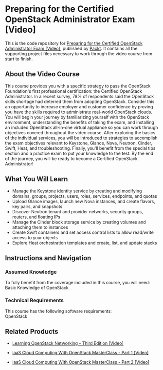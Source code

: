 # Preparing for the Certified OpenStack Administrator Exam [Video]
This is the code repository for [Preparing for the Certified OpenStack Administrator Exam [Video]](https://www.packtpub.com/virtualization-and-cloud/preparing-certified-openstack-administrator-exam-video?utm_source=github&utm_medium=repository&utm_campaign=9781789139693), published by [Packt](https://www.packtpub.com/?utm_source=github). It contains all the supporting project files necessary to work through the video course from start to finish.
## About the Video Course
This course provides you with a specific strategy to pass the OpenStack Foundation's first professional certification: the Certified OpenStack Administrator. In a recent survey, 78% of respondents said the OpenStack skills shortage had deterred them from adopting OpenStack. Consider this an opportunity to increase employer and customer confidence by proving you have the skills required to administrate real-world OpenStack clouds. You will begin your journey by familiarizing yourself with the OpenStack environment, understanding the benefits of taking the exam, and installing an included OpenStack all-in-one virtual appliance so you can work through objectives covered throughout the video course. After exploring the basics of the individual services, you will be introduced to strategies to accomplish the exam objectives relevant to Keystone, Glance, Nova, Neutron, Cinder, Swift, Heat, and troubleshooting. Finally, you'll benefit from the special tips section and a practice exam to put your knowledge to the test. By the end of the journey, you will be ready to become a Certified OpenStack Administrator!

<H2>What You Will Learn</H2>
<DIV class=book-info-will-learn-text>
<UL>
<LI>Manage the Keystone identity service by creating and modifying domains, groups, projects, users, roles, services, endpoints, and quotas 
<LI>Upload Glance images, launch new Nova instances, and create flavors, key pairs, and snapshots 
<LI>Discover Neutron tenant and provider networks, security groups, routers, and floating IPs 
<LI>Manage the Cinder block storage service by creating volumes and attaching them to instances 
<LI>Create Swift containers and set access control lists to allow read/write access to your objects 
<LI>Explore Heat orchestration templates and create, list, and update stacks </LI></UL></DIV>

## Instructions and Navigation
### Assumed Knowledge
To fully benefit from the coverage included in this course, you will need:<br/>
Basic Knowledge of OpenStack 
### Technical Requirements
This course has the following software requirements:<br/>
OpenStack 

## Related Products
* [Learning OpenStack Networking - Third Edition [Video]](https://prod.packtpub.com/in/virtualization-and-cloud/learning-openstack-networking-third-edition)

* [IaaS Cloud Computing With OpenStack MasterClass - Part 1 [Video]](https://prod.packtpub.com/in/virtualization-and-cloud/iaas-cloud-computing-openstack-masterclass-part-1-video)

* [IaaS Cloud Computing With OpenStack MasterClass - Part 2 [Video]](https://prod.packtpub.com/in/virtualization-and-cloud/iaas-cloud-computing-openstack-masterclass-part-2-video)
